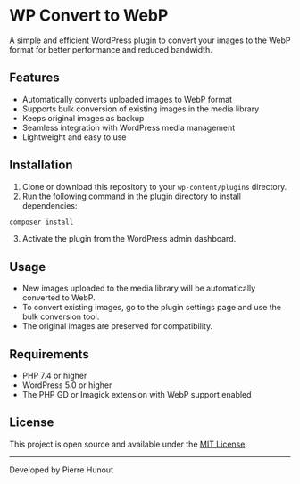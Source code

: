 # WP Convert to WebP

A simple and efficient WordPress plugin to convert your images to the WebP format for better performance and reduced bandwidth.

## Features

- Automatically converts uploaded images to WebP format
- Supports bulk conversion of existing images in the media library
- Keeps original images as backup
- Seamless integration with WordPress media management
- Lightweight and easy to use

## Installation

1. Clone or download this repository to your `wp-content/plugins` directory.
2. Run the following command in the plugin directory to install dependencies:

```bash
composer install
```

3. Activate the plugin from the WordPress admin dashboard.

## Usage

- New images uploaded to the media library will be automatically converted to WebP.
- To convert existing images, go to the plugin settings page and use the bulk conversion tool.
- The original images are preserved for compatibility.

## Requirements

- PHP 7.4 or higher
- WordPress 5.0 or higher
- The PHP GD or Imagick extension with WebP support enabled

## License

This project is open source and available under the [MIT License](LICENSE).

---

Developed by Pierre Hunout